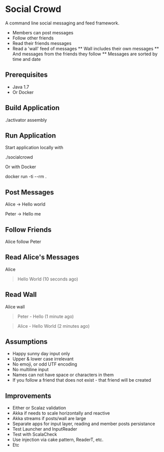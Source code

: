 
Social Crowd
======


A command line social messaging and feed framework.

* Members can post messages
* Follow other friends
* Read their friends messages
* Read a 'wall' feed of messages
** Wall includes their own messages
** And messages from the friends they follow
** Messages are sorted by time and date



Prerequisites
-----

* Java 1.7
* Or Docker


Build Application
---

   ./activator assembly


Run Application
---

Start application locally with

   ./socialcrowd

Or with Docker

   docker run -ti --rm . 


Post Messages
-----

   Alice -> Hello world

   Peter -> Hello me


Follow Friends
-----

   Alice follow Peter


Read Alice's Messages
-----

   Alice 

   > Hello World (10 seconds ago)


Read Wall
-----

   Alice wall

   > Peter - Hello (1 minute ago)

   > Alice - Hello World (2 minutes ago)


Assumptions
-----

* Happy sunny day input only
* Upper & lower case irrelevant
* No emoji, or odd UTF encoding
* No multiline input
* Names can not have space or characters in them
* If you follow a friend that does not exist - that friend will be created


Improvements
----

* Either or Scalaz validation 
* Akka if needs to scale horizontally and reactive
* Akka streams if posts/wall are large 
* Separate apps for input layer, reading and member posts persistance
* Test Launcher and InputReader
* Test with ScalaCheck
* Use injection via cake pattern, ReaderT, etc.
* Etc







